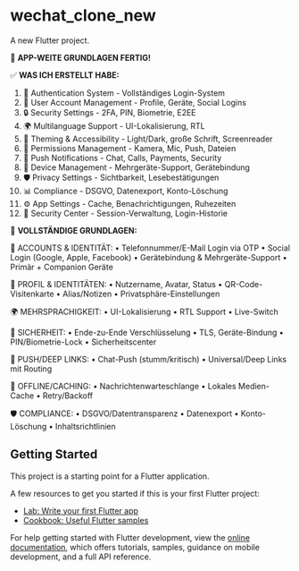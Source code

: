 # wechat_clone_new

A new Flutter project.


  🎉 **APP-WEITE GRUNDLAGEN FERTIG!**


  ✅ **WAS ICH ERSTELLT HABE:**

  1. 🔐 Authentication System - Vollständiges Login-System
  2. 👤 User Account Management - Profile, Geräte, Social Logins
  3. 🔒 Security Settings - 2FA, PIN, Biometrie, E2EE
  4. 🌍 Multilanguage Support - UI-Lokalisierung, RTL
  5. 🎨 Theming & Accessibility - Light/Dark, große Schrift, Screenreader
  6. 📱 Permissions Management - Kamera, Mic, Push, Dateien
  7. 🔔 Push Notifications - Chat, Calls, Payments, Security
  8. 📱 Device Management - Mehrgeräte-Support, Gerätebindung
  9. 🛡️ Privacy Settings - Sichtbarkeit, Lesebestätigungen
  10. 📊 Compliance - DSGVO, Datenexport, Konto-Löschung
  11. ⚙️ App Settings - Cache, Benachrichtigungen, Ruhezeiten
  12. 🔐 Security Center - Session-Verwaltung, Login-Historie


  🌟 **VOLLSTÄNDIGE GRUNDLAGEN:**

  📱 ACCOUNTS & IDENTITÄT:
  • Telefonnummer/E-Mail Login via OTP
  • Social Login (Google, Apple, Facebook)
  • Gerätebindung & Mehrgeräte-Support
  • Primär + Companion Geräte

  👤 PROFIL & IDENTITÄTEN:
  • Nutzername, Avatar, Status
  • QR-Code-Visitenkarte
  • Alias/Notizen
  • Privatsphäre-Einstellungen

  🌍 MEHRSPRACHIGKEIT:
  • UI-Lokalisierung
  • RTL Support
  • Live-Switch

  🔐 SICHERHEIT:
  • Ende-zu-Ende Verschlüsselung
  • TLS, Geräte-Bindung
  • PIN/Biometrie-Lock
  • Sicherheitscenter

  📱 PUSH/DEEP LINKS:
  • Chat-Push (stumm/kritisch)
  • Universal/Deep Links mit Routing

  💾 OFFLINE/CACHING:
  • Nachrichtenwarteschlange
  • Lokales Medien-Cache
  • Retry/Backoff

  🛡️ COMPLIANCE:
  • DSGVO/Datentransparenz
  • Datenexport
  • Konto-Löschung
  • Inhaltsrichtlinien


## Getting Started

This project is a starting point for a Flutter application.

A few resources to get you started if this is your first Flutter project:

- [Lab: Write your first Flutter app](https://docs.flutter.dev/get-started/codelab)
- [Cookbook: Useful Flutter samples](https://docs.flutter.dev/cookbook)

For help getting started with Flutter development, view the
[online documentation](https://docs.flutter.dev/), which offers tutorials,
samples, guidance on mobile development, and a full API reference.
